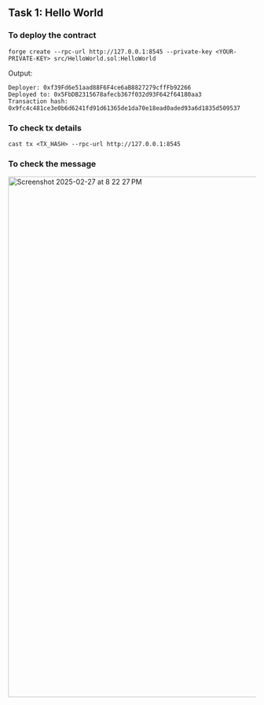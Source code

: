 ## Task 1: Hello World

### To deploy the contract

```
forge create --rpc-url http://127.0.0.1:8545 --private-key <YOUR-PRIVATE-KEY> src/HelloWorld.sol:HelloWorld
```

Output:

```
Deployer: 0xf39Fd6e51aad88F6F4ce6aB8827279cffFb92266
Deployed to: 0x5FbDB2315678afecb367f032d93F642f64180aa3
Transaction hash: 0x9fc4c481ce3e0b6d6241fd91d61365de1da70e18ead0aded93a6d1835d509537
```

### To check tx details

`cast tx <TX_HASH> --rpc-url http://127.0.0.1:8545`

### To check the message
<img width="1060" alt="Screenshot 2025-02-27 at 8 22 27 PM" src="https://github.com/user-attachments/assets/baf34c78-0122-46d0-b326-a8fdd91da477" />

